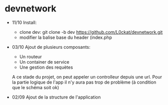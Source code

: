 # devnetwork

- 11/10 Install:
    - clone dev: git clone -b dev https://github.com/L0ckat/devnetwork.git
    - modifier la balise base du header (index.php

- 03/10 Ajout de plusieurs composants:
    - Un routeur
    - Un container de service
    - Une gestion des requètes

    A ce stade du projet, on peut appeler un controlleur depuis une url.
    Pour la partie logique de l'app il n'y aura pas trop de problème
    (à condition que le schéma soit ok)

- 02/09 Ajout de la structure de l'application